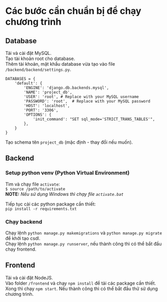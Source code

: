 # Các bước cần chuẩn bị để chạy chương trình

## Database
Tải và cài đặt MySQL.  
Tạo tài khoản root cho database.  
Thêm tài khoản, mật khẩu database vừa tạo vào file `/backend/backend/settings.py`.

```
DATABASES = {
    'default': {
        'ENGINE': 'django.db.backends.mysql',
        'NAME': 'project_db',
        'USER': 'root', # Replace with your MySQL username
        'PASSWORD': 'root',  # Replace with your MySQL password
        'HOST': 'localhost',
        'PORT': '3306',
        'OPTIONS': {
            'init_command': "SET sql_mode='STRICT_TRANS_TABLES'",
        },
    }
}
```
Tạo schema tên `project_db` (mặc định - thay đổi nếu muốn).

## Backend
### Setup python venv (Python Virtual Environment)
Tìm và chạy file `activate`:  
`$ source /path/to/activate`  
**NOTE:** *Nếu sử dụng Windows thì chạy file `activate.bat`*

Tiếp tục cài các python package cần thiết:  
`pip install -r requirements.txt`

### Chạy backend
Chạy lệnh `python manage.py makemigrations` và `python manage.py migrate` để khởi tạo csdl.  
Chạy lệnh `python manage.py runserver`, nếu thành công thì có thể bắt đầu chạy frontend.

## Frontend
Tải và cài đặt NodeJS.  
Vào folder `/frontend` và chạy `npm install` để tải các package cần thiết.  
Xong thì chạy `npm start`. Nếu thành công thì có thể bắt đầu thử sử dụng chương trình.